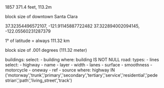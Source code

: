 1857
371.4 feet, 113.2m

block size of downtown Santa Clara

37.32354496572107, -121.91145887722482
37.322894002094145, -122.05560231287379

1° of latitude = always 111.32 km

block size of
.001 degrees (111.32 meter)

buildings:
  select:
    - building
  where: building IS NOT NULL
road:
    types:
        - lines
    select:
        - highway
        - name
        - layer
        - width
        - lanes
        - surface
        - smoothness
        - motorcycle
        - oneway
        - ref
        - source
    where: highway IN ('motorway','trunk','primary','secondary','tertiary','service','residential','pedestrian','path','living_street','track')
